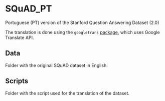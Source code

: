 # SQuAD_PT
Portuguese (PT) version of the Stanford Question Answering Dataset (2.0)

The translation is done using the `googletrans` [package](https://github.com/ssut/py-googletrans), which uses Google Translate API.

## Data
Folder with the original SQuAD dataset in English.

## Scripts
Folder with the script used for the translation of the dataset.